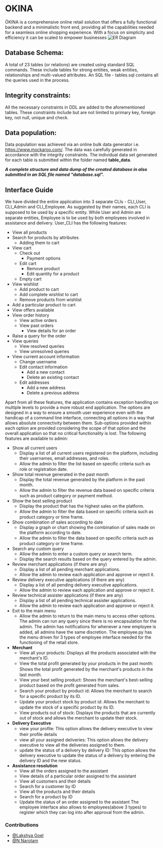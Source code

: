 # OKINA

ŌKINA is a comprehensive online retail solution that offers a fully functional backend and a minimalistic front end, providing all the capabilities needed for a seamless online shopping experience. With a focus on simplicity and efficiency it can be scaled to empower businesses
![ER Diagram](ŌKINA.png)

## Database Schema:
A total of 23 tables (or relations) are created using standard SQL
commands. These include tables for strong entities, weak entities,
relationships and multi-valued attributes. An SQL file - tables.sql contains
all the queries used in the process.

## Integrity constraints:
All the necessary constraints in DDL are added to the aforementioned
tables. These constraints include but are not limited to primary key, foreign
key, not null, unique and check.

## Data population:
Data population was achieved via an online bulk data generator i.e.
https://www.mockaroo.com/.
The data was carefully generated in accordance with the integrity
constraints.
The individual data set generated for each table is submitted within the
folder named **table_data**.

***A complete structure and data dump of the created database in also
submitted in an SQL file named **"database.sql"**.***

## **Interface Guide**
We have divided the entire application into 3 separate CLIs - CLI_User, CLI_Admin and
CLI_Employee.
As suggested by their names, each CLI is supposed to be used by a speciﬁc entity.
While User and Admin are separate entities, Employee is to be used by both employees
involved in assistance and delivery.
User_CLI has the following features:
- View all products
- Search for products by attributes
    - Adding them to cart
- View cart
    - Check out
        - Payment options
    - Edit cart
        - Remove product
        - Edit quantity for a product
    - Empty cart
- View wishlist
    - Add product to cart
    - Add complete wishlist to cart
    - Remove products from wishlist
- Add a particular product to cart
- View offers available
- View order history
    - View active orders
    - View past orders
        - View details for an order
- Raise a query for the order
- View queries
    - View resolved queries
    - View unresolved queries
- View current account information
    - Change username
    - Edit contact information
        - Add a new contact
        - Delete an existing contact
    - Edit addresses
        - Add a new address
        - Delete a previous address

Apart from all these features, the application contains exception handling on multiple
levels to provide a more robust end application.
The options are designed in a way to ensure a smooth user experience even with the
handicap of a command line interface, connecting all options in a way that allows absolute
connectivity between them. Sub-options provided within each option are provided considering
the scope of that option and the overall application so that no critical functionality is lost.
The following features are available to admin:
- Show all current users
    - Display a list of all current users registered on the platform, including their
usernames, email addresses, and roles.
    - Allow the admin to ﬁlter the list based on speciﬁc criteria such as role or registration
date.
- Show total revenue generated in the past month
    - Display the total revenue generated by the platform in the past month.
    - Allow the admin to ﬁlter the revenue data based on speciﬁc criteria such as product
category or payment method.
- Show the best selling product
    - Display the product that has the highest sales on the platform.
    - Allow the admin to ﬁlter the data based on speciﬁc criteria such as product category
or time frame.
- Show combination of sales according to date
    - Display a graph or chart showing the combination of sales made on the platform
according to date.
    - Allow the admin to ﬁlter the data based on speciﬁc criteria such as product category
or time frame.
- Search any custom query
    - Allow the admin to enter a custom query or search term.
    - Display the search results based on the query entered by the admin.
- Review merchant applications (if there are any)
    - Display a list of all pending merchant applications.
    - Allow the admin to review each application and approve or reject it.
- Review delivery executive applications (if there are any)
    - Display a list of all pending delivery executive applications.
    - Allow the admin to review each application and approve or reject it.
- Review technical assister applications (if there are any)
    - Display a list of all pending technical assister applications.
    - Allow the admin to review each application and approve or reject it.
- Exit to the main menu
    - Allow the admin to return to the main menu to access other options.
The admin can run any query since there is no encapsulation for the admin. The admin has
notiﬁcations for whenever a new employee is added, all admins have the same discretion.
The employee.py has the menu driven for 3 types of employee interface needed for the
functioning of the retail store.
- **Merchant**
    - View all your products: Displays all the products associated with the merchant's ID.
    - View the total proﬁt generated by your products in the past month: Shows the total proﬁt
generated by the merchant's products in the last month.
    - View your best selling product: Shows the merchant's best-selling product based on the
proﬁt generated from sales.
    - Search your product by product id: Allows the merchant to search for a speciﬁc product
by its ID.
    - Update your product stock by product id: Allows the merchant to update the stock of a
speciﬁc product by its ID.
    - View products out of stock: Displays the products that are currently out of stock and
allows the merchant to update their stock.
- **Delivery Executive**
    - view your proﬁle: This option allows the delivery executive to view their proﬁle details
    - view all your assigned deliveries: This option allows the delivery executive to view all the
deliveries assigned to them.
    - update the status of a delivery by delivery ID: This option allows the delivery executive to
update the status of a delivery by entering the delivery ID and the new status.
- **Assistance resolution**
    - View all the orders assigned to the assistant
    - View details of a particular order assigned to the assistant
    - View all customers and their details
    - Search for a customer by ID
    - View all the products and their details
    - Search for a product by ID
    - Update the status of an order assigned to the assistant
The employee interface also allows to employees(above 3 types) to register which they can log
into after approval from the admin.

### Contributions
- [@Lakshya Goel](https://github.com/lakshya-goel)
- [@N Narotam](https://github.com/greasyfinger)
